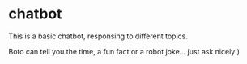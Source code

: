 # chatbot
This is a basic chatbot, responsing to different topics.

Boto can tell you the time, a fun fact or a robot joke... just ask nicely:) 
